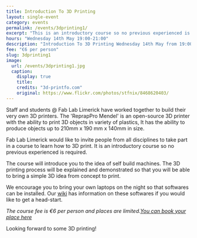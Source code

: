 ```yaml
---
title: Introduction To 3D Printing
layout: single-event
category: events
permalink: /events/3dprinting1/
excerpt: "This is an introductory course so no previous experienced is required. The 'ReprapPro Mendel' is an open-source 3D printer with the ability to print 3D objects in variety of plastics."
hours: "Wednesday 14th May 19:00-21:00"
description: "Introduction To 3D Printing Wednesday 14th May from 19:00 to 21:00"
fee: "€6 per person"
slug: 3dprinting1
image:
  url: /events/3dprinting1.jpg
  caption:
    display: true
    title: 
    credits: "3d-printfo.com"
    original: https://www.flickr.com/photos/stfnix/8468620403/
---
```


Staff and students @ Fab Lab Limerick have worked together to build their very own 3D printers. The 'ReprapPro Mendel' is an open-source 3D printer with the ability to print 3D objects in variety of plastics, It has the ability to produce objects up to 210mm x 190 mm x 140mm in size.

Fab Lab Limerick would like to invite people from all disciplines to take part in a course to learn how to 3D print. It is an introductory course so no previous experienced is required. 

The course will introduce you to the idea of self build machines. The 3D printing process will be explained and demonstrated so that you will be able to bring a simple 3D idea from concept to print. 

We encourage you to bring your own laptops on the night so that softwares can be installed. Our [wiki](https://github.com/FabLabLimerick/fablablimerick.github.io/wiki) has information on these softwares if you would like to get a head-start.

*The course fee is €6 per person and places are limited.[You can book your place here](http://fablablimerick.ticketleap.com/3d-printing-workshop/)*

Looking forward to some 3D printing!

